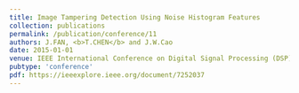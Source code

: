 ```yaml
---
title: Image Tampering Detection Using Noise Histogram Features
collection: publications
permalink: /publication/conference/11
authors: J.FAN, <b>T.CHEN</b> and J.W.Cao
date: 2015-01-01
venue: IEEE International Conference on Digital Signal Processing (DSP)
pubtype: 'conference'
pdf: https://ieeexplore.ieee.org/document/7252037
---
```


<!-- paperurl: 'http://academicpages.github.io/files/paper1.pdf'
citation: 'Your Name, You. (2009). &quot;Paper Title Number 1.&quot; <i>Journal 1</i>. 1(1).' -->
<!-- [Download paper here](http://academicpages.github.io/files/paper1.pdf) -->
